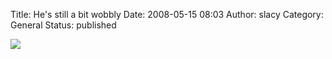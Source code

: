 Title: He's still a bit wobbly
Date: 2008-05-15 08:03
Author: slacy
Category: General
Status: published

[![](http://kleinlacy.com/gallery/d/148112-2/img_6709.jpg)](http://kleinlacy.com/gallery/v/2008/first_steps/)
